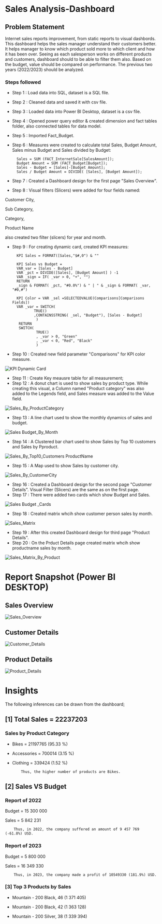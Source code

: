 # Sales Analysis-Dashboard


## Problem Statement

Internet sales reports improvement, from static reports to visual dashbords. This dashboard helps the sales manager understand their customers better. It helps manager to know which product sold more to which client and how it has been over. Seeing as each salesperson works on different products and customers, dashboard should to be able to filter them also. Based on the budget, value should be compared on performance. The previous two years (2022/2023) should be analyzed.



### Steps followed 

- Step 1 : Load data into SQL, dataset is a SQL file.
- Step 2 : Cleaned data and saved it with csv file.
- Step 3 : Loaded data into Power BI Desktop, dataset is a csv file.
- Step 4 : Opened power query editor & created dimension and fact tables folder, also connected tables for data model.
- Step 5 : Imported Fact_Budget.
- Step 6 : Measures were created to calculate total Sales, Budget Amount, Sales minus Budget and Sales divided by Budget:    

        Sales = SUM (FACT_InternetSale[SalesAmount]);
        Budget Amount = SUM (FACT_Budget[Budget]);
        Sales - Budget = [Sales]-[Budget Amount];
        Sales / Budget Amount = DIVIDE( [Sales], [Budget Amount]);
- Step 7 : Created a Dashboard design for the first page "Sales Overview".
- Step 8 : Visual filters (Slicers) were added for four fields named: 

Customer City,

Sub Category, 

Category,

Product Name

also created two filter (slicers) for year and month.
- Step 9 : For creating dynamic card, created KPI measures:


        KPI Sales = FORMAT([Sales,"$#,0") & "" 

        KPI Sales vs Budget =
        VAR_var = [Sales - Budget]
        VAR _pct = DIVIDE([Sales], [Budget Amount] ) -1
        VAR _sign = IF( _var > 0, "+", "")
        RETURN
        _sign & FORMAT( _pct, "#0.0%") & " | " & _sign & FORMAT( _var, "#0,#")

        KPI Color = VAR _sel =SELECTEDVALUE(Comparisons[Comparisons Fields])
        VAR _var = SWITCH(
                TRUE()
                ,CONTAINSSTRING( _sel, "Budget"), [Sales - Budget]
                 ) 
         RETURN
         SWITCH(
                 TRUE()
                 , _var > 0, "Green"
                 , _var < 0, "Red", "Black"
                 )
- Step 10 : Created new field parameter "Comparisons" for KPI color measure.

![KPI Dynamic Card](https://github.com/Tsukhishvili-Giorgi/DataAnalystProjectFromScratch_SQL_PBI_SalesAnalysis/assets/117026869/be6e7c0b-6298-4fef-982d-4e8bfac4e078)

- Step 11 : Create Key meausre table for all measurement;
- Step 12 : A donut chart is used to show sales by product type. While creating this visual, a Column named "Product category" was also added to the Legends field, and Sales measure was added to the Value field.

![Sales_By_ProductCategory](https://github.com/Tsukhishvili-Giorgi/DataAnalystProjectFromScratch_SQL_PBI_SalesAnalysis/assets/117026869/807a70f3-8319-417f-a4ba-01a9c2c471ed)

- Step 13 : A line chart used to show the monthly dynamics of sales and budget.

![Sales Budget_By_Month](https://github.com/Tsukhishvili-Giorgi/DataAnalystProjectFromScratch_SQL_PBI_SalesAnalysis/assets/117026869/47b461f0-3af4-45c9-b1ca-71aa724982de)

- Step 14 : A Clustered bar chart used to show Sales by Top 10 customers and Sales by Pproduct.

![Sales_By_Top10_Customers ProductName](https://github.com/Tsukhishvili-Giorgi/DataAnalystProjectFromScratch_SQL_PBI_SalesAnalysis/assets/117026869/c8edf3cb-2ce2-478e-a27b-9c40dfbe9a0d)

- Step 15 : A Map used to show Sales by customer city.

![Sales_By_CustomerCity](https://github.com/Tsukhishvili-Giorgi/DataAnalystProjectFromScratch_SQL_PBI_SalesAnalysis/assets/117026869/97d2c064-91fa-4f47-b33b-e1b86dbae36c)

- Step 16 : Created a Dashboard design for the second page "Customer Details". Visual Filter (Slicers) are the same as on the first page.
- Step 17 : There were added two cards which show Budget and Sales.

![Sales Budget _Cards](https://github.com/Tsukhishvili-Giorgi/DataAnalystProjectFromScratch_SQL_PBI_SalesAnalysis/assets/117026869/996d0f88-2329-44fa-a582-ce9b11adcb40)

- Step 18 : Created matrix whcih show customer person sales by month.

![Sales_Matrix](https://github.com/Tsukhishvili-Giorgi/DataAnalystProjectFromScratch_SQL_PBI_SalesAnalysis/assets/117026869/ace311cd-ce40-4cf3-8629-803703711653)

- Step 19 : After this created Dashboard design for third page "Product Details".
- Step 20 : On the Prduct Details page created matrix whcih show productname sales by month.

![Sales_Matrix_By_Product](https://github.com/Tsukhishvili-Giorgi/DataAnalystProjectFromScratch_SQL_PBI_SalesAnalysis/assets/117026869/b82ee30a-6b63-4d29-bed8-d6324b1ce858)

 # Report Snapshot (Power BI DESKTOP)

 ## Sales Overview
![Sales_Overview](https://github.com/Tsukhishvili-Giorgi/DataAnalystProjectFromScratch_SQL_PBI_SalesAnalysis/assets/117026869/e513d34f-acf7-437c-8319-426a87d631e3)

## Customer Details
![Customer_Details](https://github.com/Tsukhishvili-Giorgi/DataAnalystProjectFromScratch_SQL_PBI_SalesAnalysis/assets/117026869/c1a5726e-4453-4672-9e86-633019757ab7)

## Product Details
![Product_Details](https://github.com/Tsukhishvili-Giorgi/DataAnalystProjectFromScratch_SQL_PBI_SalesAnalysis/assets/117026869/7f65193c-1635-47d4-bb50-967d9506719e)



# Insights

The following inferences can be drawn from the dashboard;

## [1] Total Sales = 22237203

### Sales by Product Category

 - Bikes = 21197765 (95.33 %)

 - Accessories = 700014 (3.15 %)

 - Clothing = 339424 (1.52 %)

           Thus, the higher number of products are Bikes.
           
## [2] Sales VS Budget

### Report of 2022

Budget = 15 300 000

Sales = 5 842 231

        Thus, in 2022, the company suffered an amount of 9 457 769 (-61.8%) USD.

### Report of 2023    

Budget = 5 800 000

Sales = 16 349 330

        Thus, in 2023, the company made a profit of 10549330 (181.9%) USD.
  
  
  ### [3] Top 3 Products by Sales
        
- Mountain - 200 Black, 46 (1 371 405)

- Mountain - 200 Black, 42 (1 363 128)

- Mountain - 200 Silver, 38 (1 339 394)


